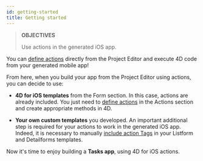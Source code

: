 ```yaml
---
id: getting-started
title: Getting started
---
```


> **OBJECTIVES**
>
> Use actions in the generated iOS app.


You can [define actions](define-first-action.md) directly from the Project Editor and execute 4D code from your generated mobile app!

From here, when you build your app from the Project Editor using actions, you can decide to use:

* **4D for iOS templates** from the Form section. In this case, actions are already included. You just need to [define actions](define-first-action.md) in the Actions section and create appropriate methods in 4D.

* **Your own custom templates** you developed. An important additional step is required for your actions to work in the generated iOS app. Indeed, it is necessary to manually [include action Tags](adding-actions-template.md) in your Listform and Detailforms templates. 

Now it's time to enjoy building a **Tasks app**, using 4D for iOS actions.